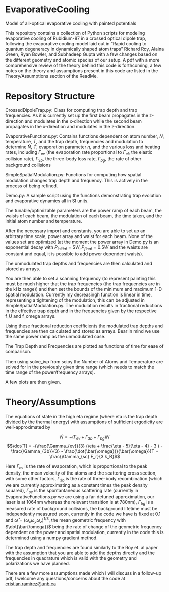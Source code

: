 # EvaporativeCooling

Model of all-optical evaporative cooling with painted potentials

This repository contains a collection of Python scripts for modeling evaporative cooling of Rubidium-87 in a crossed optical dipole trap, following the evaporative cooling model laid out in “Rapid cooling to quantum degeneracy in dynamically shaped atom traps” Richard Roy, Alaina Green, Ryan Bowler, and Subhadeep Gupta with a few changes based on the different geometry and atomic species of our setup. A pdf with a more comprehensive review of the theory behind this code is forthcoming, a few notes on the theory and assumptions present in this code are listed in the Theory/Assumptions section of the ReadMe. 

# Repository Structure

CrossedDipoleTrap.py: Class for computing trap depth and trap frequencies. As it is currently set up the first beam propagates in the z-direction and modulates in the x-direction while the second beam propagates in the x-direction and modulates in the z-direction. 

EvaporativeFunctions.py: Contains functions dependent on atom number, $N$, temperature, $T$, and the trap depth, frequencies and modulation to determine  $\dot{N}$, $\dot{T}$, evaporation parameter $\eta$, and the various loss and heating rates, including $\Gamma_{ev}$ (the evaporation rate proportional to $\Gamma_{el}$, the elastic collision rate), $\Gamma_{3b}$, the three-body loss rate, $\Gamma_{bg}$, the rate of other background collisions

SimpleSpatialModulation.py: Functions for computing how spatial modulation changes trap depth and frequency. This is actively in the process of being refined. 

Demo.py: A sample script using the functions demonstrating trap evolution and evaporative dynamics all in SI units. 

The tunable/optimizable parameters are the power ramp of each beam, the waists of each beam, the modulation of each beam, the time taken, and the initial atom number and temperature.

After the necessary import and constants, you are able to set up an arbitrary time scale, power array and waist for each beam. None of the values set are optimized (at the moment the power array in Demo.py is an exponential decay with $P_{initial} = 5 W, P_{final} = 0.5W$ and the waists are constant and equal, it is possible to add power dependent waists). 

The unmodulated trap depths and frequencies are then calculated and stored as arrays.

You are then able to set a scanning frequency (to represent painting this must be much higher that the trap frequencies (the trap frequencies are in the kHz range)) and then set the bounds of the minimum and maximum 1-D spatial modulation. Currently my decreasingh function is linear in time, representing a tightening of the modulation, this can be adjusted in SimpleSpatialModulation.py. The modulation results in fractional reductions in the effective trap depth and in the frequencies given by the respective f_U and f_omega arrays.

Using these fractional reduction coefficients the modulated trap depths and frequencies are then calculated and stored as arrays. Bear in mind we use the same power ramp as the unmodulated case.

The Trap Depth and Frequencies are plotted as functions of time for ease of comparison.

Then using solve_ivp from scipy the Number of Atoms and Temperature are solved for in the previously given time range (which needs to match the time range of the power/frequency arrays). 

A few plots are then given.

# Theory/Assumptions

The equations of state in the high eta regime (where eta is the trap depth divided by the thermal energy) with assumptions of sufficient ergodicity are well-approximated by

$$\dot{N} = -(\Gamma_{ev} + \Gamma_{3b} + \Gamma_{bg})N$$
$$\dot{T} = -(\frac{\Gamma_{ev}}{3} (\eta + \frac{\eta - 5}{\eta - 4} - 3 ) - \frac{\Gamma_{3b}}{3} - \frac{\dot{\bar{\omega}}}{\bar{\omega}})T + \frac{\Gamma_{sc} E_r}{3 k_B}$$

Here $\Gamma_{ev}$ is the rate of evaporation, which is proportional to the peak density, the mean velocity of the atoms and the scattering cross section, with some other factors, $\Gamma_{3b}$ is the rate of three-body recombination (which we are currently approximating as a constant times the peak density squared), $\Gamma_{sc}$ is the spontantaneous scattering rate (currently in EvaporativeFunctions.py we are using a far-detuned approximation, our laser is at 1064nm whereas the relevant transition is at 780nm), $\Gamma_{bg}$ is a measured rate of background collisions, the background lifetime must be independently measured soon, currently in the code we have is fixed at 0.1 and $\bar{\omega} = (\omega_x \omega_y \omega_z)^{1/3}$, the mean geometric frequency with $\dot{\bar{\omega}}$ being the rate of change of the geometric frequency dependent on the power and spatial modulation, currently in the code this is determined using a numpy gradient method. 

The trap depth and frequencies are found similarly to the Roy et. al paper with the assumption that you are able to add the depths directly and the frequencies in quadrature which is valid with the geometry and polarizations we have planned.

There are a few more assumptions made which I will discuss in a follow-up pdf, I welcome any questions/concerns about the code at cristian.ramirez@unb.ca






